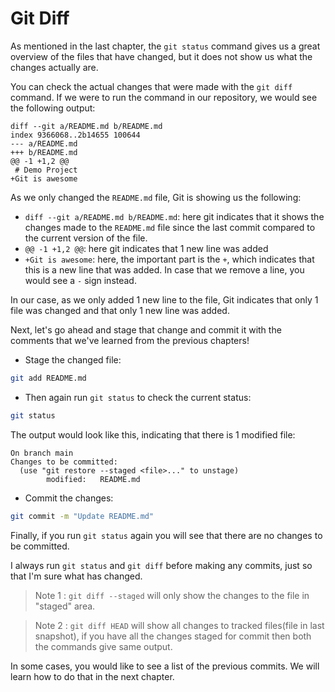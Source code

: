 # Git Diff

As mentioned in the last chapter, the `git status` command gives us a great overview of the files that have changed, but it does not show us what the changes actually are.

You can check the actual changes that were made with the `git diff` command. If we were to run the command in our repository, we would see the following output:

```
diff --git a/README.md b/README.md
index 9366068..2b14655 100644
--- a/README.md
+++ b/README.md
@@ -1 +1,2 @@
 # Demo Project
+Git is awesome
```

As we only changed the `README.md` file, Git is showing us the following:

* `diff --git a/README.md b/README.md`: here git indicates that it shows the changes made to the `README.md` file since the last commit compared to the current version of the file.
* `@@ -1 +1,2 @@`: here git indicates that 1 new line was added
* `+Git is awesome`: here, the important part is the `+`, which indicates that this is a new line that was added. In case that we remove a line, you would see a `-` sign instead.

In our case, as we only added 1 new line to the file, Git indicates that only 1 file was changed and that only 1 new line was added.

Next, let's go ahead and stage that change and commit it with the comments that we've learned from the previous chapters!

* Stage the changed file:

```bash
git add README.md
```

* Then again run `git status` to check the current status:

```bash
git status
```

The output would look like this, indicating that there is 1 modified file:

```
On branch main
Changes to be committed:
  (use "git restore --staged <file>..." to unstage)
        modified:   README.md
```

* Commit the changes:

```bash
git commit -m "Update README.md"
```

Finally, if you run `git status` again you will see that there are no changes to be committed.

I always run `git status` and `git diff` before making any commits, just so that I'm sure what has changed.

> Note 1 : `git diff --staged` will only show the changes to the file in "staged" area.

> Note 2 : `git diff HEAD` will show all changes to tracked files(file in last snapshot), if you have all the changes staged for commit then both the commands give same output.

In some cases, you would like to see a list of the previous commits. We will learn how to do that in the next chapter.